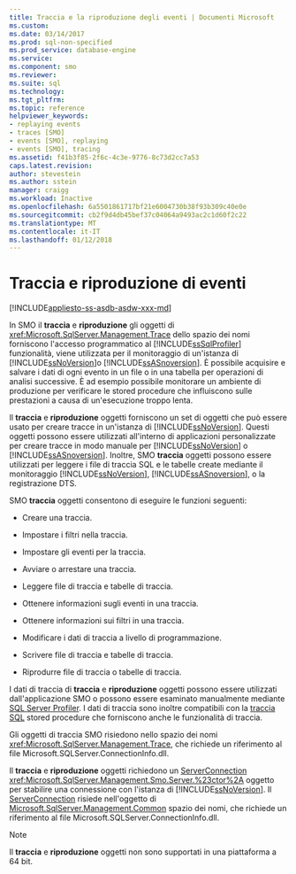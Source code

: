 ```yaml
---
title: Traccia e la riproduzione degli eventi | Documenti Microsoft
ms.custom: 
ms.date: 03/14/2017
ms.prod: sql-non-specified
ms.prod_service: database-engine
ms.service: 
ms.component: smo
ms.reviewer: 
ms.suite: sql
ms.technology: 
ms.tgt_pltfrm: 
ms.topic: reference
helpviewer_keywords:
- replaying events
- traces [SMO]
- events [SMO], replaying
- events [SMO], tracing
ms.assetid: f41b3f85-2f6c-4c3e-9776-8c73d2cc7a53
caps.latest.revision: 
author: stevestein
ms.author: sstein
manager: craigg
ms.workload: Inactive
ms.openlocfilehash: 6a5501861717bf21e6004730b38f93b309c40e0e
ms.sourcegitcommit: cb2f9d4db45bef37c04064a9493ac2c1d60f2c22
ms.translationtype: MT
ms.contentlocale: it-IT
ms.lasthandoff: 01/12/2018
---
```

# <a name="tracing-and-replaying-events"></a>Traccia e riproduzione di eventi
[!INCLUDE[appliesto-ss-asdb-asdw-xxx-md](../../../includes/appliesto-ss-asdb-asdw-xxx-md.md)]

  In SMO il **traccia** e **riproduzione** gli oggetti di <xref:Microsoft.SqlServer.Management.Trace> dello spazio dei nomi forniscono l'accesso programmatico al [!INCLUDE[ssSqlProfiler](../../../includes/sssqlprofiler-md.md)] funzionalità, viene utilizzata per il monitoraggio di un'istanza di [!INCLUDE[ssNoVersion](../../../includes/ssnoversion-md.md)]o [!INCLUDE[ssASnoversion](../../../includes/ssasnoversion-md.md)]. È possibile acquisire e salvare i dati di ogni evento in un file o in una tabella per operazioni di analisi successive. È ad esempio possibile monitorare un ambiente di produzione per verificare le stored procedure che influiscono sulle prestazioni a causa di un'esecuzione troppo lenta.  
  
 Il **traccia** e **riproduzione** oggetti forniscono un set di oggetti che può essere usato per creare tracce in un'istanza di [!INCLUDE[ssNoVersion](../../../includes/ssnoversion-md.md)]. Questi oggetti possono essere utilizzati all'interno di applicazioni personalizzate per creare tracce in modo manuale per [!INCLUDE[ssNoVersion](../../../includes/ssnoversion-md.md)] o [!INCLUDE[ssASnoversion](../../../includes/ssasnoversion-md.md)]. Inoltre, SMO **traccia** oggetti possono essere utilizzati per leggere i file di traccia SQL e le tabelle create mediante il monitoraggio [!INCLUDE[ssNoVersion](../../../includes/ssnoversion-md.md)], [!INCLUDE[ssASnoversion](../../../includes/ssasnoversion-md.md)], o la registrazione DTS.  
  
 SMO **traccia** oggetti consentono di eseguire le funzioni seguenti:  
  
-   Creare una traccia.  
  
-   Impostare i filtri nella traccia.  
  
-   Impostare gli eventi per la traccia.  
  
-   Avviare o arrestare una traccia.  
  
-   Leggere file di traccia e tabelle di traccia.  
  
-   Ottenere informazioni sugli eventi in una traccia.  
  
-   Ottenere informazioni sui filtri in una traccia.  
  
-   Modificare i dati di traccia a livello di programmazione.  
  
-   Scrivere file di traccia e tabelle di traccia.  
  
-   Riprodurre file di traccia o tabelle di traccia.  
  
 I dati di traccia di **traccia** e **riproduzione** oggetti possono essere utilizzati dall'applicazione SMO o possono essere esaminato manualmente mediante [SQL Server Profiler](../../../tools/sql-server-profiler/sql-server-profiler.md). I dati di traccia sono inoltre compatibili con la [traccia SQL](../../../relational-databases/sql-trace/sql-trace.md) stored procedure che forniscono anche le funzionalità di traccia.  
  
 Gli oggetti di traccia SMO risiedono nello spazio dei nomi <xref:Microsoft.SqlServer.Management.Trace>, che richiede un riferimento al file Microsoft.SQLServer.ConnectionInfo.dll.  
  
 Il **traccia** e **riproduzione** oggetti richiedono un [ServerConnection](https://msdn.microsoft.com/en-us/library/microsoft.sqlserver.management.common.serverconnection.aspx) <xref:Microsoft.SqlServer.Management.Smo.Server.%23ctor%2A> oggetto per stabilire una connessione con l'istanza di [!INCLUDE[ssNoVersion](../../../includes/ssnoversion-md.md)]. Il [ServerConnection](https://msdn.microsoft.com/en-us/library/microsoft.sqlserver.management.common.serverconnection.aspx) risiede nell'oggetto di [Microsoft.SqlServer.Management.Common](https://msdn.microsoft.com/en-us/library/microsoft.sqlserver.management.common) spazio dei nomi, che richiede un riferimento al file Microsoft.SQLServer.ConnectionInfo.dll.  
  
> [!NOTE]  
>  Il **traccia** e **riproduzione** oggetti non sono supportati in una piattaforma a 64 bit.  
  
  
